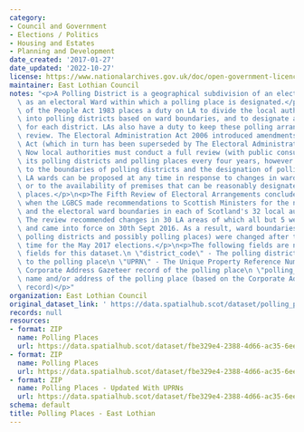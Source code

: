 ```yaml
---
category:
- Council and Government
- Elections / Politics
- Housing and Estates
- Planning and Development
date_created: '2017-01-27'
date_updated: '2022-10-27'
license: https://www.nationalarchives.gov.uk/doc/open-government-licence/version/3/
maintainer: East Lothian Council
notes: "<p>A Polling District is a geographical subdivision of an electoral area such\
  \ as an electoral Ward within which a polling place is designated.</p>\n<p>The Representation\
  \ of the People Act 1983 places a duty on LA to divide the local authority area\
  \ into polling districts based on ward boundaries, and to designate a polling place\
  \ for each district. LAs also have a duty to keep these polling arrangements under\
  \ review. The Electoral Administration Act 2006 introduced amendments to the 1983\
  \ Act (which in turn has been superseded by The Electoral Administration Act 2013).\
  \ Now local authorities must conduct a full review (with public consultation) of\
  \ its polling districts and polling places every four years, however adjustments\
  \ to the boundaries of polling districts and the designation of polling places within\
  \ LA wards can be proposed at any time in response to changes in ward boundaries\
  \ or to the availability of premises that can be reasonably designated as polling\
  \ places.</p>\n<p>The Fifth Review of Electoral Arrangements concluded in May 2016\
  \ when the LGBCS made recommendations to Scottish Ministers for the number of Councillors\
  \ and the electoral ward boundaries in each of Scotland's 32 local authorities.\
  \ The review recommended changes in 30 LA areas of which all but 5 were accepted\
  \ and came into force on 30th Sept 2016. As a result, ward boundaries (and therefore\
  \ polling districts and possibly polling places) were changed after this date in\
  \ time for the May 2017 elections.</p>\n<p>The following fields are now MANDATORY\
  \ fields for this dataset.\n \"district_code\" - The polling district code linked\
  \ to the polling place\n \"UPRN\" - The Unique Property Reference Number for the\
  \ Corporate Address Gazeteer record of the polling place\n \"polling_place\" - The\
  \ name and/or address of the polling place (based on the Corporate Address Gazeteer\
  \ record)</p>"
organization: East Lothian Council
original_dataset_link: ' https://data.spatialhub.scot/dataset/polling_places-el'
records: null
resources:
- format: ZIP
  name: Polling Places
  url: https://data.spatialhub.scot/dataset/fbe329e4-2388-4d66-ac35-6eeb1aa6ecc6/resource/872d2d72-b220-4819-b898-e0021a097108/download/polling-places-elc.zip
- format: ZIP
  name: Polling Places
  url: https://data.spatialhub.scot/dataset/fbe329e4-2388-4d66-ac35-6eeb1aa6ecc6/resource/707d4789-fc67-40f8-afbb-5e567651f2e4/download/polling_places.zip
- format: ZIP
  name: Polling Places - Updated With UPRNs
  url: https://data.spatialhub.scot/dataset/fbe329e4-2388-4d66-ac35-6eeb1aa6ecc6/resource/7a88269f-14ac-42e7-80e0-64119b41f9af/download/polling-places-updated-with-uprns.zip
schema: default
title: Polling Places - East Lothian
---
```

